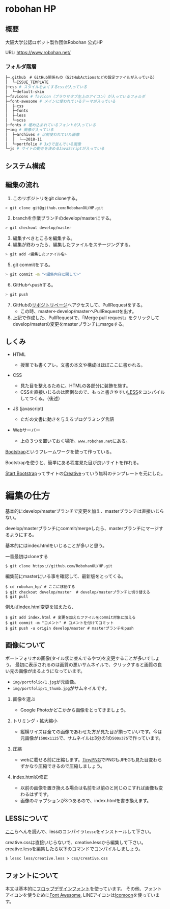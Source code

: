 # robohan HP

## 概要

大阪大学公認ロボット製作団体Robohan 公式HP

URL: https://www.robohan.net/

### フォルダ階層

``` bash
├─.github　# GitHub関係もの（GitHubActionsなどの設定ファイルが入っている）
│  └─ISSUE_TEMPLATE
├─css # スタイルをよくするcssが入っている
│  └─default-skin
├─favicons # favicon（ブラウザタブ左上のアイコン）が入っているフォルダ
├─font-awesome # メインに使われているテーマが入っている
│  ├─css
│  ├─fonts
│  ├─less
│  └─scss
├─fonts # 埋め込まれているフォントが入っている
├─img # 画像が入っている
│  ├─archives # 以前使われていた画像
│  │  └─~2018-11
│  └─portfolio # 3x3で並んでいる画像
└─js # サイトの動きを決めるJavaScriptが入っている

```

## システム構成

<!--TODO:システム構成（GitHubアクションの仕組み/流れを書く）-->

## 編集の流れ

1. このリポジトリをgit cloneする。

``` bash
> git clone git@github.com:RobohanOU/HP.git
```

2. branchを作業ブランチのdevelop/masterにする。

``` bash
> git checkout develop/master
```

3. 編集すべきところを編集する。
4. 編集が終わったら、編集したファイルをステージングする。

``` bash
> git add <編集したファイル名>
```

5. git commitをする。

``` bash
> git commit -m "<編集内容に関して>"
```

6. GitHubへpushする。

``` bash
> git push
```

7. GitHubの[リポジトリページ](https://github.com/RobohanOU/HP)へアクセスして、PullRequestをする。
   - この時、master←develop/masterへPullRequestを出す。
8. 上記で作成した、PullRequestで、「Merge pull request」をクリックしてdevelop/masterの変更をmasterブランチにmargeする。



## しくみ
- HTML
  * 授業でも書くアレ。文書の本文や構成はほぼここに書かれる。

- CSS
  * 見た目を整えるために、HTMLの各部分に装飾を施す。
  * CSSを直接いじるのは面倒なので、もっと書きやすい[LESS](http://less-ja.studiomohawk.com/)をコンパイルしてつくる。（後述）

- JS (javascript)
  * ただの文書に動きを与えるプログラミング言語

- Webサーバー
  * 上の３つを置いておく場所。`www.robohan.net`にある。

[Bootstrap](http://getbootstrap.com/)というフレームワークを使って作っている。

Bootstrapを使うと、簡単にある程度見た目が良いサイトを作れる。

[Start Bootstrap](http://startbootstrap.com/)ってサイトの[Creative](http://startbootstrap.com/template-overviews/creative/)っていう無料のテンプレートを元にした。


# 編集の仕方
基本的にdevelop/masterブランチで変更を加え、masterブランチは直接いじらない。

develop/masterブランチにcommit/mergeしたら、masterブランチにマージするようにする。

基本的にはindex.htmlをいじることが多いと思う。

一番最初はcloneする
```
$ git clone https://github.com/RobohanOU/HP.git
```

編集前にmasterにいる事を確認して、最新版をとってくる。

```
$ cd robohan_hp/ # ここに移動する
$ git checkout develop/master  # develop/masterブランチに切り替える
$ git pull
```

例えばindex.html変更を加えたら、

```
$ git add index.html # 変更を加えたファイルをcommit対象に加える
$ git commit -m "コメント" # コメントを付けてコミット
$ git push -u origin develop/master # masterブランチをpush
```

## 画像について
ポートフォリオの画像(タイル状に並んでるやつ)を変更することが多いでしょう。
最初に表示されるのは画質の悪いサムネイルで、クリックすると画質の良い元の画像が出るようになっています。

- `img/portfolio/1.jpg`が元画像。
- `img/portfolip/1_thumb.jpg`がサムネイルです。

1. 画像を選ぶ
   * Google Photoかどこかから画像をとってきましょう。

2. トリミング・拡大縮小
   * 縦横サイズは全ての画像であわせた方が見た目が揃っていいです。今は元画像が`1500x1125`で、サムネイルは3分の1の`500x375`で作っています。

3. 圧縮
   * webに載せる前に圧縮します。[TinyPNG](https://tinypng.com/)でPNGもJPEGも見た目変わらずかなり圧縮できるので圧縮しましょう。

4. index.htmlの修正
   * 以前の画像を置き換える場合は名前を以前のと同じのにすれば画像も変わるはずです。
   * 画像のキャプションが3つあるので、index.htmlを書き換えます。

## LESSについて
[ここ](http://less-ja.studiomohawk.com/#guide)らへんを読んで、lessのコンパイラ`lessc`をインストールして下さい。

creative.cssは直接いじらないで、creative.lessから編集して下さい。
creative.lessを編集したら以下のコマンドでコンパイルしましょう。

```
$ lessc less/creative.less > css/creative.css
```

## フォントについて
本文は基本的に[フロップデザインフォント](https://www.flopdesign.com/freefont/flopdesignfont.html)を使っています。
その他、フォントアイコンを使うために[Font Awesome](http://fontawesome.io/), LINEアイコンは[Icomoon](https://icomoon.io/app/)を使っています。
